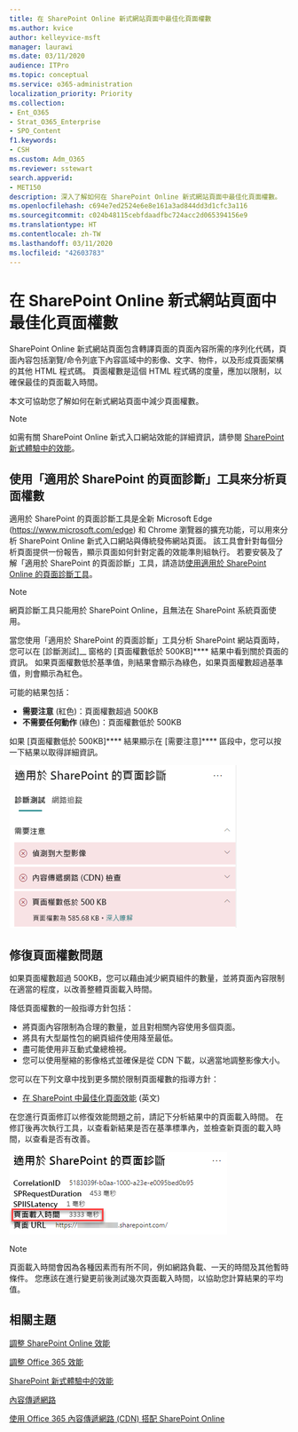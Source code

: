 ```yaml
---
title: 在 SharePoint Online 新式網站頁面中最佳化頁面權數
ms.author: kvice
author: kelleyvice-msft
manager: laurawi
ms.date: 03/11/2020
audience: ITPro
ms.topic: conceptual
ms.service: o365-administration
localization_priority: Priority
ms.collection:
- Ent_O365
- Strat_O365_Enterprise
- SPO_Content
f1.keywords:
- CSH
ms.custom: Adm_O365
ms.reviewer: sstewart
search.appverid:
- MET150
description: 深入了解如何在 SharePoint Online 新式網站頁面中最佳化頁面權數。
ms.openlocfilehash: c694e7ed2524e6e8e161a3ad844dd3d1cfc3a116
ms.sourcegitcommit: c024b48115cebfdaadfbc724acc2d065394156e9
ms.translationtype: HT
ms.contentlocale: zh-TW
ms.lasthandoff: 03/11/2020
ms.locfileid: "42603783"
---
```

# <a name="optimize-page-weight-in-sharepoint-online-modern-site-pages"></a>在 SharePoint Online 新式網站頁面中最佳化頁面權數

SharePoint Online 新式網站頁面包含轉譯頁面的頁面內容所需的序列化代碼，頁面內容包括瀏覽/命令列底下內容區域中的影像、文字、物件，以及形成頁面架構的其他 HTML 程式碼。 頁面權數是這個 HTML 程式碼的度量，應加以限制，以確保最佳的頁面載入時間。

本文可協助您了解如何在新式網站頁面中減少頁面權數。

>[!NOTE]
>如需有關 SharePoint Online 新式入口網站效能的詳細資訊，請參閱 [SharePoint 新式體驗中的效能](https://docs.microsoft.com/sharepoint/modern-experience-performance)。

## <a name="use-the-page-diagnostics-for-sharepoint-tool-to-analyze-page-weight"></a>使用「適用於 SharePoint 的頁面診斷」工具來分析頁面權數

適用於 SharePoint 的頁面診斷工具是全新 Microsoft Edge (https://www.microsoft.com/edge) 和 Chrome 瀏覽器的擴充功能，可以用來分析 SharePoint Online 新式入口網站與傳統發佈網站頁面。 該工具會針對每個分析頁面提供一份報告，顯示頁面如何針對定義的效能準則組執行。 若要安裝及了解「適用於 SharePoint 的頁面診斷」工具，請造訪[使用適用於 SharePoint Online 的頁面診斷工具](page-diagnostics-for-spo.md)。

>[!NOTE]
>網頁診斷工具只能用於 SharePoint Online，且無法在 SharePoint 系統頁面使用。

當您使用「適用於 SharePoint 的頁面診斷」工具分析 SharePoint 網站頁面時，您可以在 [診斷測試]__ 窗格的 [頁面權數低於 500KB]**** 結果中看到關於頁面的資訊。 如果頁面權數低於基準值，則結果會顯示為綠色，如果頁面權數超過基準值，則會顯示為紅色。

可能的結果包括：

- **需要注意** (紅色)：頁面權數超過 500KB
- **不需要任何動作** (綠色)：頁面權數低於 500KB

如果 [頁面權數低於 500KB]**** 結果顯示在 [需要注意]**** 區段中，您可以按一下結果以取得詳細資訊。

![對 SharePoint 的要求結果](media/modern-portal-optimization/pagediag-page-weight.png)

## <a name="remediate-page-weight-issues"></a>修復頁面權數問題

如果頁面權數超過 500KB，您可以藉由減少網頁組件的數量，並將頁面內容限制在適當的程度，以改善整體頁面載入時間。

降低頁面權數的一般指導方針包括：

- 將頁面內容限制為合理的數量，並且對相關內容使用多個頁面。
- 將具有大型屬性包的網頁組件使用降至最低。
- 盡可能使用非互動式彙總檢視。
- 您可以使用壓縮的影像格式並確保是從 CDN 下載，以適當地調整影像大小。

您可以在下列文章中找到更多關於限制頁面權數的指導方針：

- [在 SharePoint 中最佳化頁面效能](https://docs.microsoft.com/sharepoint/dev/general-development/optimize-page-performance-in-sharepoint) (英文)

在您進行頁面修訂以修復效能問題之前，請記下分析結果中的頁面載入時間。 在修訂後再次執行工具，以查看新結果是否在基準標準內，並檢查新頁面的載入時間，以查看是否有改善。

![頁面載入時間結果](media/modern-portal-optimization/pagediag-page-load-time.png)

>[!NOTE]
>頁面載入時間會因為各種因素而有所不同，例如網路負載、一天的時間及其他暫時條件。 您應該在進行變更前後測試幾次頁面載入時間，以協助您計算結果的平均值。

## <a name="related-topics"></a>相關主題

[調整 SharePoint Online 效能](tune-sharepoint-online-performance.md)

[調整 Office 365 效能](tune-office-365-performance.md)

[SharePoint 新式體驗中的效能](https://docs.microsoft.com/sharepoint/modern-experience-performance)

[內容傳遞網路](content-delivery-networks.md)

[使用 Office 365 內容傳遞網路 (CDN) 搭配 SharePoint Online](use-office-365-cdn-with-spo.md)

